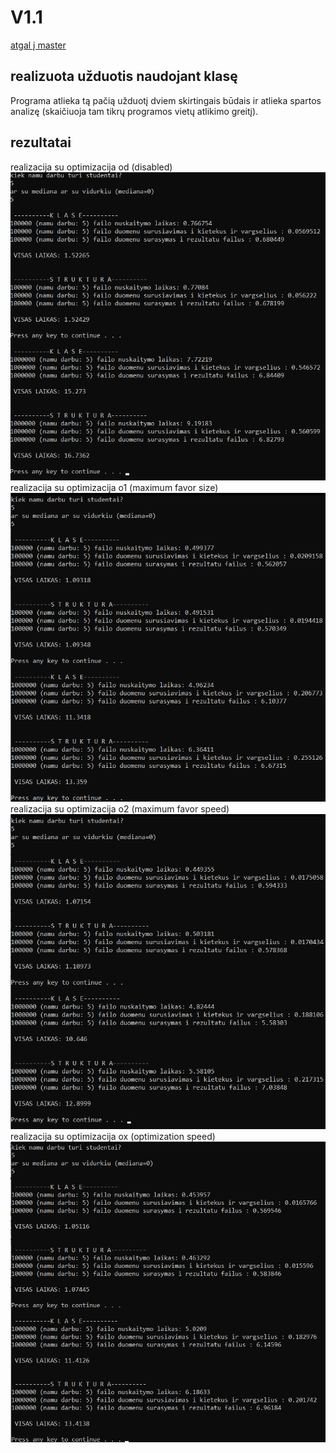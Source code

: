# V1.1
[atgal į master](https://github.com/AntanasU/klases)
## realizuota užduotis naudojant klasę
Programa atlieka tą pačią užduotį dviem skirtingais būdais ir atlieka spartos analizę (skaičiuoja tam tikrų programos vietų atlikimo greitį).
## rezultatai
realizacija su optimizacija od (disabled)
![alt text](od.png)
realizacija su optimizacija o1 (maximum favor size)
![alt text](o1.png)
realizacija su optimizacija o2 (maximum favor speed)
![alt text](o2.png)
realizacija su optimizacija ox (optimization speed)
![alt text](ox.png)
